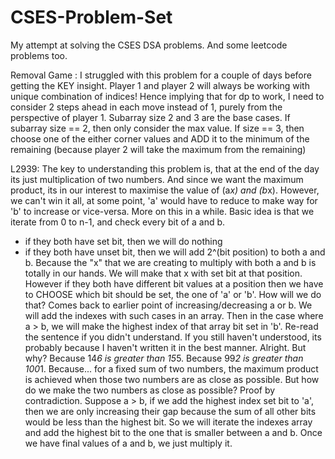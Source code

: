 # CSES-Problem-Set
My attempt at solving the CSES DSA problems. And some leetcode problems too.

Removal Game : 
I struggled with this problem for a couple of days before getting the KEY insight. Player 1 and player 2 will always be working with unique combination of indices! Hence implying that for dp to work, I need to consider 2 steps ahead in each move instead of 1, purely from the perspective of player 1. Subarray size 2 and 3 are the base cases. If subarray size == 2, then only consider the max value. If size == 3, then choose one of the either corner values and ADD it to the minimum of the remaining (because player 2 will take the maximum from the remaining)

L2939:
The key to understanding this problem is, that at the end of the day its just multiplication of two numbers. And since we want the maximum product, its in our interest to maximise the value of (a*x) and (b*x). However, we can't win it all, at some point, 'a' would have to reduce to make way for 'b' to increase or vice-versa. More on this in a while.
Basic idea is that we iterate from 0 to n-1, and check every bit of a and b.
- if they both have set bit, then we will do nothing
- if they both have unset bit, then we will add 2^(bit position) to both a and b. Because the "x" that we are creating to multiply with both a and b is totally in our hands. We will make that x with set bit at that position.
However if they both have different bit values at a position then we have to CHOOSE which bit should be set, the one of 'a' or 'b'. How will we do that? Comes back to earlier point of increasing/decreasing a or b. 
We will add the indexes with such cases in an array. Then in the case where a > b, we will make the highest index of that array bit set in 'b'. Re-read the sentence if you didn't understand. If you still haven't understood, its probably because I haven't written it in the best manner. Alright. But why? Because 14*6 is greater than 15*5. Because 99*2 is greater than 100*1. Because... for a fixed sum of two numbers, the maximum product is achieved when those two numbers are as close as possible. 
But how do we make the two numbers as close as possible? 
Proof by contradiction. Suppose a > b, if we add the highest index set bit to 'a', then we are only increasing their gap because the sum of all other bits would be less than the highest bit. So we will iterate the indexes array and add the highest bit to the one that is smaller between a and b. Once we have final values of a and b, we just multiply it.